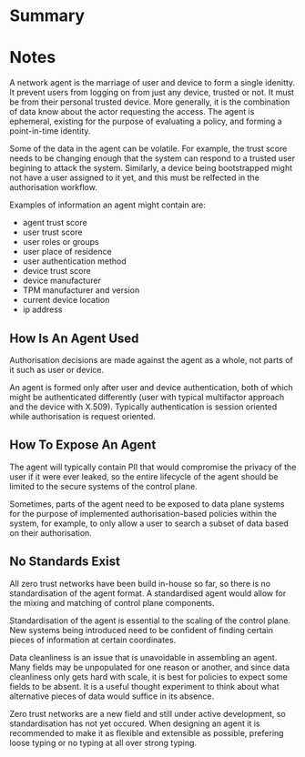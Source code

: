# Summary


# Notes
A network agent is the marriage of user and device to form a single idenitty. It prevent users from logging on from just any device, trusted or not. It must be from their personal trusted device. More generally, it is the combination of data know about the actor requesting the access. The agent is ephemeral, existing for the purpose of evaluating a policy, and forming a point-in-time identity.

Some of the data in the agent can be volatile. For example, the trust score needs to be changing enough that the system can respond to a trusted user begining to attack the system. Similarly, a device being bootstrapped might not have a user assigned to it yet, and this must be relfected in the authorisation workflow.

Examples of information an agent might contain are:
- agent trust score
- user trust score
- user roles or groups
- user place of residence
- user authentication method
- device trust score
- device manufacturer
- TPM manufacturer and version
- current device location
- ip address

## How Is An Agent Used
Authorisation decisions are made against the agent as a whole, not parts of it such as user or device.

An agent is formed only after user and device authentication, both of which might be authenticated differently (user with typical multifactor approach and the device with X.509). Typically authentication is session oriented while authorisation is request oriented.

## How To Expose An Agent
The agent will typically contain PII that would compromise the privacy of the user if it were ever leaked, so the entire lifecycle of the agent should be limited to the secure systems of the control plane.

Sometimes, parts of the agent need to be exposed to data plane systems for the purpose of implemented authorisation-based policies within the system, for example, to only allow a user to search a subset of data based on their authorisation.

## No Standards Exist
All zero trust networks have been build in-house so far, so there is no standardisation of the agent format. A standardised agent would allow for the mixing and matching of control plane components.

Standardisation of the agent is essential to the scaling of the control plane. New systems being introduced need to be confident of finding certain pieces of information at certain coordinates.

Data cleanliness is an issue that is unavoidable in assembling an agent. Many fields may be unpopulated for one reason or another, and since data cleanliness only gets hard with scale, it is best for policies to expect some fields to be absent. It is a useful thought experiment to think about what alternative pieces of data would suffice in its absence.

Zero trust networks are a new field and still under active development, so standardisation has not yet occured. When designing an agent it is recommended to make it as flexible and extensible as possible, prefering loose typing or no typing at all over strong typing.